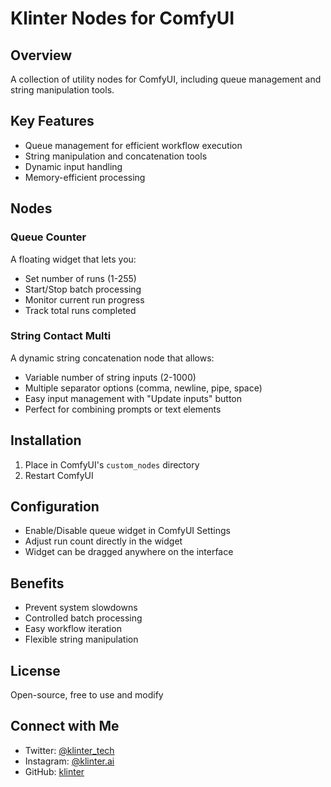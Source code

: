 # Klinter Nodes for ComfyUI

## Overview
A collection of utility nodes for ComfyUI, including queue management and string manipulation tools.

## Key Features
- Queue management for efficient workflow execution
- String manipulation and concatenation tools
- Dynamic input handling
- Memory-efficient processing

## Nodes

### Queue Counter
A floating widget that lets you:
- Set number of runs (1-255)
- Start/Stop batch processing
- Monitor current run progress
- Track total runs completed

### String Contact Multi
A dynamic string concatenation node that allows:
- Variable number of string inputs (2-1000)
- Multiple separator options (comma, newline, pipe, space)
- Easy input management with "Update inputs" button
- Perfect for combining prompts or text elements

## Installation
1. Place in ComfyUI's `custom_nodes` directory
2. Restart ComfyUI

## Configuration
- Enable/Disable queue widget in ComfyUI Settings
- Adjust run count directly in the widget
- Widget can be dragged anywhere on the interface

## Benefits
- Prevent system slowdowns
- Controlled batch processing
- Easy workflow iteration
- Flexible string manipulation

## License
Open-source, free to use and modify

## Connect with Me
- Twitter: [@klinter_tech](https://twitter.com/klinter_tech)
- Instagram: [@klinter.ai](https://instagram.com/klinter.ai)
- GitHub: [klinter](https://github.com/klinter)
